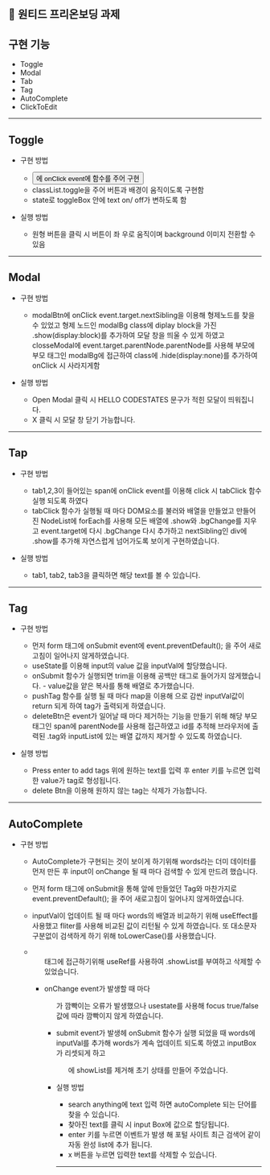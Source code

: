 ## 💾 원티드 프리온보딩 과제

## 구현 기능

- Toggle
- Modal
- Tab
- Tag
- AutoComplete
- ClickToEdit

---

## Toggle

- 구현 방법

  - <button>에 onClick event에 함수를 주어 구현
  - classList.toggle을 주어 버튼과 배경이 움직이도록 구현함
  - state로 toggleBox 안에 text on/ off가 변하도록 함

- 실행 방법

  - 원형 버튼을 클릭 시 버튼이 좌 우로 움직이며 background 이미지 전환할 수 있음

---

## Modal

- 구현 방법

  - modalBtn에 onClick event.target.nextSibling을 이용해 형제노드를 찾을 수 있었고 형제 노드인 modalBg class에 diplay block을 가진 .show(display:block)를 추가하여 모달 창을 띄울 수 있게 하였고 closseModal에 event.target.parentNode.parentNode를 사용해 부모에 부모 태그인 modalBg에 접근하여 class에 .hide(display:none)를 추가하여 onClick 시 사라지게함

- 실행 방법

  - Open Modal 클릭 시 HELLO CODESTATES 문구가 적힌 모달이 띄워집니다.
  - X 클릭 시 모달 창 닫기 가능합니다.

---

## Tap

- 구현 방법

  - tab1,2,3이 들어있는 span에 onClick event를 이용해 click 시 tabClick 함수 실행 되도록 하였다
  - tabClick 함수가 실행될 때 마다 DOM요소를 불러와 배열을 만들었고 만들어진 NodeList에 forEach를 사용해 모든 배열에 .show와 .bgChange를 지우고 event.target에 다시 .bgChange 다시 추가하고 nextSibling인 div에 .show를 추가해
    자연스럽게 넘어가도록 보이게 구현하였습니다.

- 실행 방법

  - tab1, tab2, tab3을 클릭하면 해당 text를 볼 수 있습니다.

---

## Tag

- 구현 방법

  - 먼저 form 태그에 onSubmit event에 event.preventDefault(); 을 주어
    새로고침이 일어나지 않게하였습니다.
  - useState를 이용해 input의 value 값을 inputVal에 할당했습니다.
  - onSubmit 함수가 실행되면 trim을 이용해 공백만 태그로 들어가지 않게했습니다. - value값을 얕은 복사를 통해 배열로 추가했습니다.
  - pushTag 함수를 실행 될 때 마다 map을 이용해 <span>으로 감싼 inputVal값이  
    return 되게 하여 tag가 출력되게 하였습니다.
  - deleteBtn은 event가 일어날 때 마다 제거하는 기능을 만들기 위해
    해당 부모 태그인 span에 parentNode를 사용해 접근하였고 id를 추적해 브라우저에
    출력된 .tag와 inputList에 있는 배열 값까지 제거할 수 있도록 하였습니다.

- 실행 방법

  - Press enter to add tags 위에 원하는 text를 입력 후 enter 키를 누르면
    입력한 value가 tag로 형성됩니다.
  - delete Btn을 이용해 원하지 않는 tag는 삭제가 가능합니다.

---

## AutoComplete

- 구현 방법

  - AutoComplete가 구현되는 것이 보이게 하기위해 words라는 더미 데이터를
    먼저 만든 후 input이 onChange 될 때 마다 검색할 수 있게 만드려 했습니다.

  - 먼저 form 태그에 onSubmit을 통해 앞에 만들었던 Tag와 마찬가지로
    event.preventDefault(); 을 주어 새로고침이 일어나지 않게하였습니다.

  - inputVal이 업데이트 될 때 마다 words의 배열과 비교하기 위해
    useEffect를 사용했고 fliter를 사용해 비교된 값이 리턴될 수 있게 하였습니다.
    또 대소문자 구분없이 검색하게 하기 위해 toLowerCase()를 사용했습니다.

  - <ul> 태그에 접근하기위해 useRef를 사용하여
    .showList를 부여하고 삭제할 수 있었습니다.

  - onChange event가 발생할 때 마다 <ul>가 깜빡이는 오류가 발생했으나
    usestate를 사용해 focus true/false 값에 따라 깜빡이지 않게 하였습니다.

  - submit event가 발생헤 onSubmit 함수가 실행 되었을 때 words에 inputVal를 추가해
    words가 계속 업데이트 되도록 하였고 inputBox가 리셋되게 하고 <ul>에 showList를
    제거해 초기 상태를 만들어 주었습니다.

- 실행 방법

  - search anything에 text 입력 하면 autoComplete 되는 단어를 찾을 수 있습니다.
  - 찾아진 text를 클릭 시 input Box에 값으로 할당됩니다.
  - enter 키를 누르면 이벤트가 발생 해 포털 사이트 최근 검색어 같이 자동 완성
    list에 추가 됩니다.
  - x 버튼을 누르면 입력한 text를 삭제할 수 있습니다.

  ***
